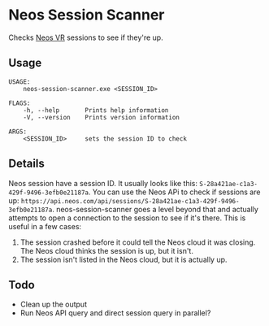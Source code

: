 # Neos Session Scanner

Checks [Neos VR](https://neos.com/) sessions to see if they're up.

## Usage

```
USAGE:
    neos-session-scanner.exe <SESSION_ID>

FLAGS:
    -h, --help       Prints help information
    -V, --version    Prints version information

ARGS:
    <SESSION_ID>     sets the session ID to check
```

## Details

Neos session have a session ID. It usually looks like this: `S-28a421ae-c1a3-429f-9496-3efb0e21187a`. You can use the Neos APi to check if sessions are up: `https://api.neos.com/api/sessions/S-28a421ae-c1a3-429f-9496-3efb0e21187a`. neos-session-scanner goes a level beyond that and actually attempts to open a connection to the session to see if it's there. This is useful in a few cases:
1. The session crashed before it could tell the Neos cloud it was closing. The Neos cloud thinks the session is up, but it isn't.
2. The session isn't listed in the Neos cloud, but it is actually up.

## Todo
- Clean up the output
- Run Neos API query and direct session query in parallel?
